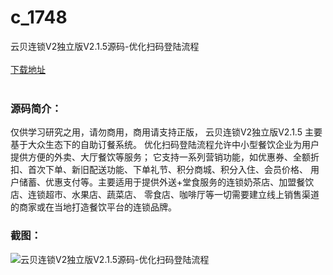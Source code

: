 # c_1748
云贝连锁V2独立版V2.1.5源码-优化扫码登陆流程
<br/></br>
[下载地址](https://www.uuid2.com/1748.html "下载地址")
<br/></br>
<h3>源码简介：</h3>
<p>仅供学习研究之用，请勿商用，商用请支持正版，
云贝连锁V2独立版V2.1.5 主要基于大众生态下的自助订餐系统。
优化扫码登陆流程允许中小型餐饮企业为用户提供方便的外卖、大厅餐饮等服务；
它支持一系列营销功能，如优惠券、全额折扣、首次下单、新旧配送功能、下单礼节、积分商城、积分入住、会员价格、
用户储蓄、优惠支付等。主要适用于提供外送+堂食服务的连锁奶茶店、加盟餐饮店、连锁超市、水果店、蔬菜店、
零食店、咖啡厅等一切需要建立线上销售渠道的商家或在当地打造餐饮平台的连锁品牌。<p>
<h3>截图：</h3>
<img src="https://www.uuid2.com/wp-content/uploads/img/uimage/32981635149085.gif" alt="云贝连锁V2独立版V2.1.5源码-优化扫码登陆流程">

